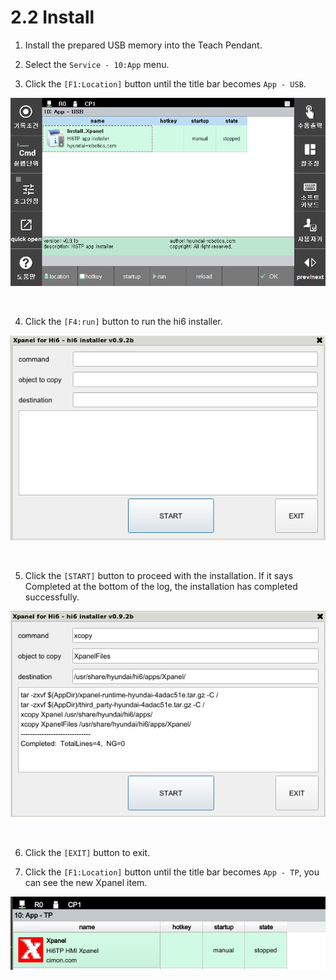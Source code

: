 ﻿# 2.2 Install

1) Install the prepared USB memory into the Teach Pendant.

2) Select the `Service - 10:App` menu.

3) Click the `[F1:Location]` button until the title bar becomes `App - USB`.

![](../_assets/2_2_app.png)

<br/>

4) Click the `[F4:run]` button to run the hi6 installer.

![](../_assets/2_3_installer.png)

<br/>

5) Click the `[START]` button to proceed with the installation. If it says Completed at the bottom of the log, the installation has completed successfully.

![](../_assets/2_3_installer_b.png)

<br/>

6) Click the `[EXIT]` button to exit.

7) Click the `[F1:Location]` button until the title bar becomes `App - TP`, you can see the new Xpanel item.

![](../_assets/2_4_installed.png)

<br/>
